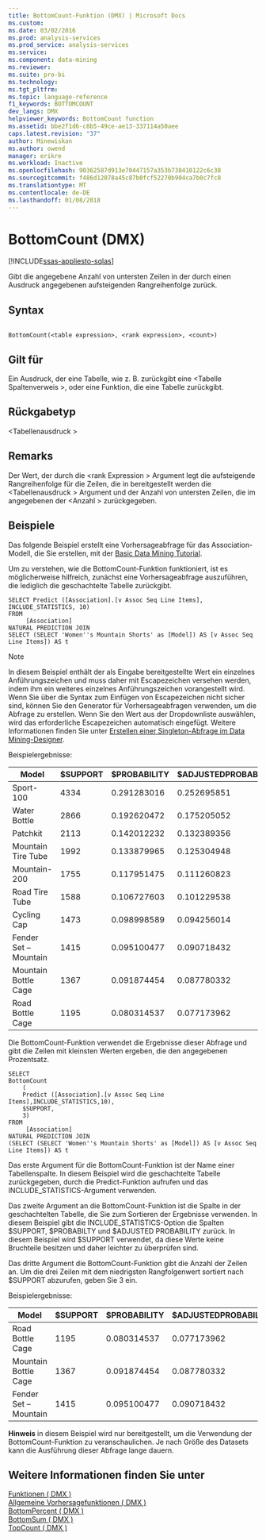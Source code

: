 ```yaml
---
title: BottomCount-Funktion (DMX) | Microsoft Docs
ms.custom: 
ms.date: 03/02/2016
ms.prod: analysis-services
ms.prod_service: analysis-services
ms.service: 
ms.component: data-mining
ms.reviewer: 
ms.suite: pro-bi
ms.technology: 
ms.tgt_pltfrm: 
ms.topic: language-reference
f1_keywords: BOTTOMCOUNT
dev_langs: DMX
helpviewer_keywords: BottomCount function
ms.assetid: bbe2f1d6-c8b5-49ce-ae13-337114a50aee
caps.latest.revision: "37"
author: Minewiskan
ms.author: owend
manager: erikre
ms.workload: Inactive
ms.openlocfilehash: 90362587d913e70447157a353b738410122c6c38
ms.sourcegitcommit: f486d12078a45c87b0fcf52270b904ca7b0c7fc8
ms.translationtype: MT
ms.contentlocale: de-DE
ms.lasthandoff: 01/08/2018
---
```

# <a name="bottomcount-dmx"></a>BottomCount (DMX)
[!INCLUDE[ssas-appliesto-sqlas](../includes/ssas-appliesto-sqlas.md)]

  Gibt die angegebene Anzahl von untersten Zeilen in der durch einen Ausdruck angegebenen aufsteigenden Rangreihenfolge zurück.  
  
## <a name="syntax"></a>Syntax  
  
```  
  
BottomCount(<table expression>, <rank expression>, <count>)  
```  
  
## <a name="applies-to"></a>Gilt für  
 Ein Ausdruck, der eine Tabelle, wie z. B. zurückgibt eine \<Tabelle Spaltenverweis >, oder eine Funktion, die eine Tabelle zurückgibt.  
  
## <a name="return-type"></a>Rückgabetyp  
 \<Tabellenausdruck >  
  
## <a name="remarks"></a>Remarks  
 Der Wert, der durch die \<rank Expression > Argument legt die aufsteigende Rangreihenfolge für die Zeilen, die in bereitgestellt werden die \<Tabellenausdruck > Argument und der Anzahl von untersten Zeilen, die im angegebenen der \<Anzahl > zurückgegeben.  
  
## <a name="examples"></a>Beispiele  
 Das folgende Beispiel erstellt eine Vorhersageabfrage für das Association-Modell, die Sie erstellen, mit der [Basic Data Mining Tutorial](http://msdn.microsoft.com/library/6602edb6-d160-43fb-83c8-9df5dddfeb9c).  
  
 Um zu verstehen, wie die BottomCount-Funktion funktioniert, ist es möglicherweise hilfreich, zunächst eine Vorhersageabfrage auszuführen, die lediglich die geschachtelte Tabelle zurückgibt.  
  
```  
SELECT Predict ([Association].[v Assoc Seq Line Items], INCLUDE_STATISTICS, 10)  
FROM   
     [Association]  
NATURAL PREDICTION JOIN  
SELECT (SELECT 'Women''s Mountain Shorts' as [Model]) AS [v Assoc Seq Line Items]) AS t  
```  
  
> [!NOTE]  
>  In diesem Beispiel enthält der als Eingabe bereitgestellte Wert ein einzelnes Anführungszeichen und muss daher mit Escapezeichen versehen werden, indem ihm ein weiteres einzelnes Anführungszeichen vorangestellt wird. Wenn Sie über die Syntax zum Einfügen von Escapezeichen nicht sicher sind, können Sie den Generator für Vorhersageabfragen verwenden, um die Abfrage zu erstellen. Wenn Sie den Wert aus der Dropdownliste auswählen, wird das erforderliche Escapezeichen automatisch eingefügt. Weitere Informationen finden Sie unter [Erstellen einer Singleton-Abfrage im Data Mining-Designer](../analysis-services/data-mining/create-a-singleton-query-in-the-data-mining-designer.md).  
  
 Beispielergebnisse:  
  
|Model|$SUPPORT|$PROBABILITY|$ADJUSTEDPROBABILITY|  
|-----------|--------------|------------------|--------------------------|  
|Sport-100|4334|0.291283016|0.252695851|  
|Water Bottle|2866|0.192620472|0.175205052|  
|Patchkit|2113|0.142012232|0.132389356|  
|Mountain Tire Tube|1992|0.133879965|0.125304948|  
|Mountain-200|1755|0.117951475|0.111260823|  
|Road Tire Tube|1588|0.106727603|0.101229538|  
|Cycling Cap|1473|0.098998589|0.094256014|  
|Fender Set – Mountain|1415|0.095100477|0.090718432|  
|Mountain Bottle Cage|1367|0.091874454|0.087780332|  
|Road Bottle Cage|1195|0.080314537|0.077173962|  
  
 Die BottomCount-Funktion verwendet die Ergebnisse dieser Abfrage und gibt die Zeilen mit kleinsten Werten ergeben, die den angegebenen Prozentsatz.  
  
```  
SELECT   
BottomCount  
    (  
    Predict ([Association].[v Assoc Seq Line Items],INCLUDE_STATISTICS,10),  
    $SUPPORT,  
    3)  
FROM   
     [Association]  
NATURAL PREDICTION JOIN  
(SELECT (SELECT 'Women''s Mountain Shorts' as [Model]) AS [v Assoc Seq Line Items]) AS t  
```  
  
 Das erste Argument für die BottomCount-Funktion ist der Name einer Tabellenspalte. In diesem Beispiel wird die geschachtelte Tabelle zurückgegeben, durch die Predict-Funktion aufrufen und das INCLUDE_STATISTICS-Argument verwenden.  
  
 Das zweite Argument an die BottomCount-Funktion ist die Spalte in der geschachtelten Tabelle, die Sie zum Sortieren der Ergebnisse verwenden. In diesem Beispiel gibt die INCLUDE_STATISTICS-Option die Spalten $SUPPORT, $PROBABILTY und $ADJUSTED PROBABILITY zurück. In diesem Beispiel wird $SUPPORT verwendet, da diese Werte keine Bruchteile besitzen und daher leichter zu überprüfen sind.  
  
 Das dritte Argument die BottomCount-Funktion gibt die Anzahl der Zeilen an. Um die drei Zeilen mit dem niedrigsten Rangfolgenwert sortiert nach $SUPPORT abzurufen, geben Sie 3 ein.  
  
 Beispielergebnisse:  
  
|Model|$SUPPORT|$PROBABILITY|$ADJUSTEDPROBABILITY|  
|-----------|--------------|------------------|--------------------------|  
|Road Bottle Cage|1195|0.080314537|0.077173962|  
|Mountain Bottle Cage|1367|0.091874454|0.087780332|  
|Fender Set – Mountain|1415|0.095100477|0.090718432|  
  
 **Hinweis** in diesem Beispiel wird nur bereitgestellt, um die Verwendung der BottomCount-Funktion zu veranschaulichen. Je nach Größe des Datasets kann die Ausführung dieser Abfrage lange dauern.  
  
## <a name="see-also"></a>Weitere Informationen finden Sie unter  
 [Funktionen &#40; DMX &#41;](../dmx/functions-dmx.md)   
 [Allgemeine Vorhersagefunktionen &#40; DMX &#41;](../dmx/general-prediction-functions-dmx.md)   
 [BottomPercent &#40; DMX &#41;](../dmx/bottompercent-dmx.md)   
 [BottomSum &#40; DMX &#41;](../dmx/bottomsum-dmx.md)   
 [TopCount &#40; DMX &#41;](../dmx/topcount-dmx.md)  
  
  
